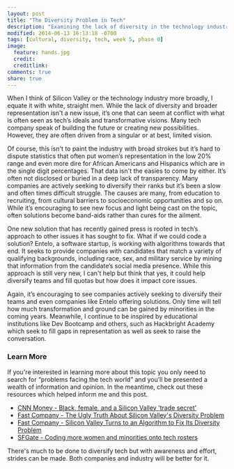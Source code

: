 ```yaml
---
layout: post
title: "The Diversity Problem in Tech"
description: "Examining the lack of diversity in the technology industry."
modified: 2014-06-13 16:13:18 -0700
tags: [cultural, diversity, tech, week 5, phase 0]
image:
  feature: hands.jpg
  credit: 
  creditlink: 
comments: true
share: true 
---
```


When I think of Silicon Valley or the technology industry more broadly, I equate it with white, straight men. While the lack of diversity and broader representation isn't a new issue, it’s one that can seem at conflict with what is often seen as tech’s ideals and transformative visions. Many tech company speak of building the future or creating new possibilities. However, they are often driven from a singular or at best, limited vision.

<!-- <figure><img src="../images/hands.jpg" alt="Multicultural Raised Hands" width="100%"></figure> -->

Of course, this isn't to paint the industry with broad strokes but it’s hard to dispute statistics that often put women’s representation in the low 20% range and even more dire for African Americans and Hispanics which are in the single digit percentages. That data isn't the easies to come by either. It’s often not disclosed or buried in a deep lack of transparency. Many companies are actively seeking to diversify their ranks but it’s been a slow and often times difficult struggle. The causes are many, from education to recruiting, from cultural barriers to socioeconomic opportunities and so on. While it’s encouraging to see new focus and light being cast on the topic, often solutions become band-aids rather than cures for the ailment.

One new solution that has recently gained press is rooted in tech’s approach to other issues it has sought to fix. What if we could code a solution? Entelo, a software startup, is working with algorithms towards that end. It seeks to provide companies with candidates that match a variety of qualifying backgrounds, including race, sex, and military service by mining that information from the candidate’s social media presence. While this approach is still very new, I can't help but think that yes, it could help diversify teams and fill quotas but how does it impact core issues.

Again, it’s encouraging to see companies actively seeking to diversify their teams and even companies like Entelo offering solutions. Only time will tell how much transformation and ground can be gained by minorities in the coming years. Meanwhile, I continue to be inspired by educational institutions like Dev Bootcamp and others, such as Hackbright Academy which seek to fill gaps in representation as well as seek to raise the conversation.

### Learn More

If you're interested in learning more about this topic you only need to search for “problems facing the tech world” and you’ll be presented a wealth of information and opinion. In the meantime, check out these resources which helped inform me and this post.
					
* [CNN Money - Black, female, and a Silicon Valley 'trade secret'](http://money.cnn.com/2013/03/17/technology/diversity-silicon-valley/)
* [Fast Company - The Ugly Truth About Silicon Valley's Diversity Problem](http://www.fastcompany.com/3029444/the-ugly-truth-about-silicon-valleys-diversity-problem)
* [Fast Company - Silicon Valley Turns to an Algorithm to Fix Its Diversity Problem](http://www.fastcompany.com/3029910/silicon-valley-turns-to-an-algorithm-to-fix-its-diversity-problem)
* [SFGate - Coding more women and minorities onto tech rosters](http://www.sfgate.com/business/article/Coding-more-women-and-minorities-onto-tech-rosters-5428324.php)
					
There's much to be done to diversify tech but with awareness and effort, strides can be made. Both companies and industry will be better for it.
